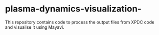 # plasma-dynamics-visualization-
This repository contains code to process the output files from XPDC code and visualise it using Mayavi.
